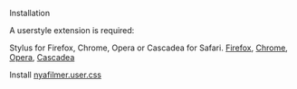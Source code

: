 Installation

A userstyle extension is required:

Stylus for Firefox, Chrome, Opera or Cascadea for Safari.
<a href="https://addons.mozilla.org/en-US/firefox/addon/styl-us/" rel="nofollow">Firefox</a>, <a href="https://chrome.google.com/webstore/detail/stylus/clngdbkpkpeebahjckkjfobafhncgmne" rel="nofollow">Chrome</a>, <a href="https://addons.opera.com/en-gb/extensions/details/stylus/" rel="nofollow">Opera</a>, <a href="https://cascadea.app/" rel="nofollow">Cascadea</a>

Install <a href="https://github.com/Jimpin/Themes/raw/master/Nyafilmer/nyafilmer.user.css" rel="nofollow">nyafilmer.user.css</a>
